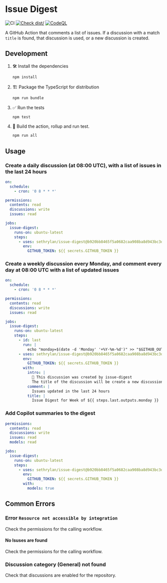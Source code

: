 # Issue Digest

![CI](https://github.com/sethrylan/issue-digest/actions/workflows/ci.yml/badge.svg)
[![Check dist/](https://github.com/sethrylan/issue-digest/actions/workflows/check-dist.yml/badge.svg)](https://github.com/sethrylan/issue-digest/actions/workflows/check-dist.yml)
[![CodeQL](https://github.com/sethrylan/issue-digest/actions/workflows/codeql-analysis.yml/badge.svg)](https://github.com/sethrylan/issue-digest/actions/workflows/codeql-analysis.yml)

A GitHub Action that comments a list of issues. If a discussion with a match
`title` is found, that discussion is used, or a new discussion is created.

## Development

1. :hammer_and_wrench: Install the dependencies

   ```bash
   npm install
   ```

2. :building_construction: Package the TypeScript for distribution

   ```bash
   npm run bundle
   ```

3. :white_check_mark: Run the tests

   ```bash
   npm test
   ```

4. :rocket: Build the action, rollup and run test.

   ```bash
   npm run all
   ```

## Usage

### Create a daily discussion (at 08:00 UTC), with a list of issues in the last 24 hours

```yaml
on:
  schedule:
    - cron: '0 8 * * *'

permissions:
  contents: read
  discussions: write
  issues: read

jobs:
  issue-digest:
    runs-on: ubuntu-latest
    steps:
      - uses: sethrylan/issue-digest@b920bb8465f5a0682caa908ba8d943bc3dfc6129
        env:
          GITHUB_TOKEN: ${{ secrets.GITHUB_TOKEN }}
```

### Create a weekly discussion every Monday, and comment every day at 08:00 UTC with a list of updated issues

```yaml
on:
  schedule:
    - cron: '0 8 * * *'

permissions:
  contents: read
  discussions: write
  issues: read

jobs:
  issue-digest:
    runs-on: ubuntu-latest
    steps:
      - id: last
        run: |
          echo "monday=$(date -d 'Monday' '+%Y-%m-%d')" >> "$GITHUB_OUTPUT"
      - uses: sethrylan/issue-digest@b920bb8465f5a0682caa908ba8d943bc3dfc6129
        env:
          GITHUB_TOKEN: ${{ secrets.GITHUB_TOKEN }}
        with:
          intro: |
            🤖 This discussion was created by issue-digest
            The title of the discussion will be create a new discussion each week, and every time the action runs a comment will be added with a list of issues changed in the last 24 hours.
          comment: |
            Issues updated in the last 24 hours
          title: |
            Issue Digest for Week of ${{ steps.last.outputs.monday }}
```

### Add Copilot summaries to the digest

```yaml
permissions:
  contents: read
  discussions: write
  issues: read
  models: read

jobs:
  issue-digest:
    runs-on: ubuntu-latest
    steps:
      - uses: sethrylan/issue-digest@b920bb8465f5a0682caa908ba8d943bc3dfc6129
        env:
          GITHUB_TOKEN: ${{ secrets.GITHUB_TOKEN }}
        with:
          models: true
```

## Common Errors

### Error `Resource not accessible by integration`

Check the permissions for the calling workflow.

#### No Isuses are found

Check the permissions for the calling workflow.

### Discussion category (General) not found

Check that discussions are enabled for the repository.
